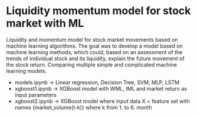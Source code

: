 # Liquidity momentum model for stock market with ML
Liquidity and momentum model for stock market movements based on machine learning algorithms.
  The goal was to develop a model based on machine learning methods, which could, based on an assessment of the trends of individual stock and its liquidity, explain the future movement of the stock return. Comparing multiple simple and complicated machine learning models.

 - models.ipynb -> Linear regression, Decision Tree, SVM, MLP, LSTM
 - xgboost1.ipynb -> XGBoost model with WML, IML and market return as input parameters
 - xgboost2.ipynb -> XGBoost model where input data X = feature set with names {market_volume(t-k)} where k from 1. to 6. month
